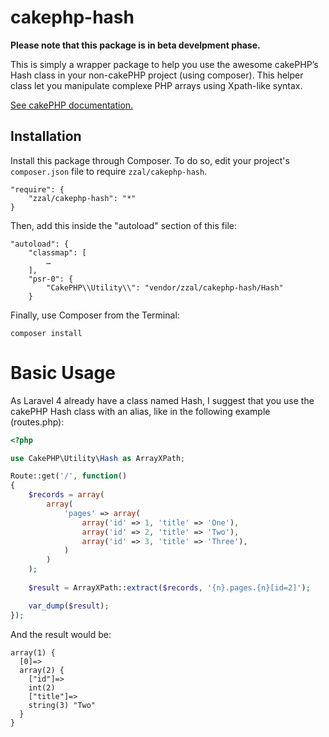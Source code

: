 cakephp-hash
============

**Please note that this package is in beta develpment phase.**


This is simply a wrapper package to help you use the awesome cakePHP’s Hash class in your non-cakePHP project (using composer). 
This helper class let you manipulate complexe PHP arrays using Xpath-like syntax.

[See cakePHP documentation.](http://book.cakephp.org/2.0/en/core-utility-libraries/hash.html)

## Installation

Install this package through Composer. To do so, edit your project's `composer.json` file to require `zzal/cakephp-hash`.

    "require": {
		"zzal/cakephp-hash": "*"
	}
	
Then, add this inside the "autoload" section of this file:

	"autoload": {
		"classmap": [
			…
		],
        "psr-0": {
        	"CakePHP\\Utility\\": "vendor/zzal/cakephp-hash/Hash"
        }


Finally, use Composer from the Terminal:

    composer install

Basic Usage
===========
As Laravel 4 already have a class named Hash, I suggest that you use the cakePHP Hash class with an alias, like in the following example (routes.php):

```php
<?php

use CakePHP\Utility\Hash as ArrayXPath;

Route::get('/', function()
{
	$records = array(
		array(
		    'pages' => array(
		    	array('id' => 1, 'title' => 'One'),
		    	array('id' => 2, 'title' => 'Two'),
		    	array('id' => 3, 'title' => 'Three'),
			)
		)
	);
	
	$result = ArrayXPath::extract($records, '{n}.pages.{n}[id=2]');

	var_dump($result);
});
```

And the result would be:

```
array(1) {
  [0]=>
  array(2) {
    ["id"]=>
    int(2)
    ["title"]=>
    string(3) "Two"
  }
}
```